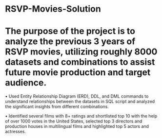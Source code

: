 # RSVP-Movies-Solution

# The purpose of the project is to analyze the previous 3 years of RSVP movies, utilizing roughly 8000 datasets and combinations to assist future movie production and target audience.

• Used Entity Relationship Diagram (ERD), DDL, and DML commands to understand relationships between the datasets in SQL script and analyzed the significant insights from different combinations.

• Identified several films with 8+ ratings and shortlisted top 10 with the help of over 1000 votes in the United States, selected top 3 directors and production houses in multilingual films and highlighted top 5 actors and actresses.

